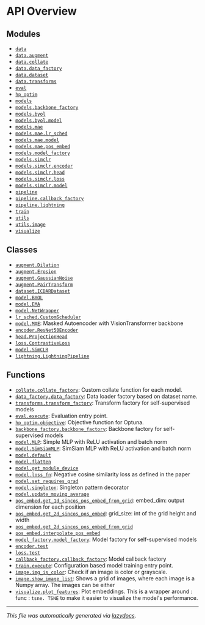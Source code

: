 <!-- markdownlint-disable -->

# API Overview

## Modules

- [`data`](./docs/markdown_api/data.md#module-data)
- [`data.augment`](./docs/markdown_api/data.augment.md#module-dataaugment)
- [`data.collate`](./docs/markdown_api/data.collate.md#module-datacollate)
- [`data.data_factory`](./docs/markdown_api/data.data_factory.md#module-datadata_factory)
- [`data.dataset`](./docs/markdown_api/data.dataset.md#module-datadataset)
- [`data.transforms`](./docs/markdown_api/data.transforms.md#module-datatransforms)
- [`eval`](./docs/markdown_api/eval.md#module-eval)
- [`hp_optim`](./docs/markdown_api/hp_optim.md#module-hp_optim)
- [`models`](./docs/markdown_api/models.md#module-models)
- [`models.backbone_factory`](./docs/markdown_api/models.backbone_factory.md#module-modelsbackbone_factory)
- [`models.byol`](./docs/markdown_api/models.byol.md#module-modelsbyol)
- [`models.byol.model`](./docs/markdown_api/models.byol.model.md#module-modelsbyolmodel)
- [`models.mae`](./docs/markdown_api/models.mae.md#module-modelsmae)
- [`models.mae.lr_sched`](./docs/markdown_api/models.mae.lr_sched.md#module-modelsmaelr_sched)
- [`models.mae.model`](./docs/markdown_api/models.mae.model.md#module-modelsmaemodel)
- [`models.mae.pos_embed`](./docs/markdown_api/models.mae.pos_embed.md#module-modelsmaepos_embed)
- [`models.model_factory`](./docs/markdown_api/models.model_factory.md#module-modelsmodel_factory)
- [`models.simclr`](./docs/markdown_api/models.simclr.md#module-modelssimclr)
- [`models.simclr.encoder`](./docs/markdown_api/models.simclr.encoder.md#module-modelssimclrencoder)
- [`models.simclr.head`](./docs/markdown_api/models.simclr.head.md#module-modelssimclrhead)
- [`models.simclr.loss`](./docs/markdown_api/models.simclr.loss.md#module-modelssimclrloss)
- [`models.simclr.model`](./docs/markdown_api/models.simclr.model.md#module-modelssimclrmodel)
- [`pipeline`](./docs/markdown_api/pipeline.md#module-pipeline)
- [`pipeline.callback_factory`](./docs/markdown_api/pipeline.callback_factory.md#module-pipelinecallback_factory)
- [`pipeline.lightning`](./docs/markdown_api/pipeline.lightning.md#module-pipelinelightning)
- [`train`](./docs/markdown_api/train.md#module-train)
- [`utils`](./docs/markdown_api/utils.md#module-utils)
- [`utils.image`](./docs/markdown_api/utils.image.md#module-utilsimage)
- [`visualize`](./docs/markdown_api/visualize.md#module-visualize)

## Classes

- [`augment.Dilation`](./docs/markdown_api/data.augment.md#class-dilation)
- [`augment.Erosion`](./docs/markdown_api/data.augment.md#class-erosion)
- [`augment.GaussianNoise`](./docs/markdown_api/data.augment.md#class-gaussiannoise)
- [`augment.PairTransform`](./docs/markdown_api/data.augment.md#class-pairtransform)
- [`dataset.ICDARDataset`](./docs/markdown_api/data.dataset.md#class-icdardataset)
- [`model.BYOL`](./docs/markdown_api/models.byol.model.md#class-byol)
- [`model.EMA`](./docs/markdown_api/models.byol.model.md#class-ema)
- [`model.NetWrapper`](./docs/markdown_api/models.byol.model.md#class-netwrapper)
- [`lr_sched.CustomScheduler`](./docs/markdown_api/models.mae.lr_sched.md#class-customscheduler)
- [`model.MAE`](./docs/markdown_api/models.mae.model.md#class-mae): Masked Autoencoder with VisionTransformer backbone
- [`encoder.ResNet50Encoder`](./docs/markdown_api/models.simclr.encoder.md#class-resnet50encoder)
- [`head.ProjectionHead`](./docs/markdown_api/models.simclr.head.md#class-projectionhead)
- [`loss.ContrastiveLoss`](./docs/markdown_api/models.simclr.loss.md#class-contrastiveloss)
- [`model.SimCLR`](./docs/markdown_api/models.simclr.model.md#class-simclr)
- [`lightning.LightningPipeline`](./docs/markdown_api/pipeline.lightning.md#class-lightningpipeline)

## Functions

- [`collate.collate_factory`](./docs/markdown_api/data.collate.md#function-collate_factory): Custom collate function for each model.
- [`data_factory.data_factory`](./docs/markdown_api/data.data_factory.md#function-data_factory): Data loader factory based on dataset name.
- [`transforms.transform_factory`](./docs/markdown_api/data.transforms.md#function-transform_factory): Transform factory for self-supervised models
- [`eval.execute`](./docs/markdown_api/eval.md#function-execute): Evaluation entry point.
- [`hp_optim.objective`](./docs/markdown_api/hp_optim.md#function-objective): Objective function for Optuna.
- [`backbone_factory.backbone_factory`](./docs/markdown_api/models.backbone_factory.md#function-backbone_factory): Backbone factory for self-supervised models
- [`model.MLP`](./docs/markdown_api/models.byol.model.md#function-mlp): Simple MLP with ReLU activation and batch norm
- [`model.SimSiamMLP`](./docs/markdown_api/models.byol.model.md#function-simsiammlp): SimSiam MLP with ReLU activation and batch norm
- [`model.default`](./docs/markdown_api/models.byol.model.md#function-default)
- [`model.flatten`](./docs/markdown_api/models.byol.model.md#function-flatten)
- [`model.get_module_device`](./docs/markdown_api/models.byol.model.md#function-get_module_device)
- [`model.loss_fn`](./docs/markdown_api/models.byol.model.md#function-loss_fn): Negative cosine similarity loss as defined in the paper
- [`model.set_requires_grad`](./docs/markdown_api/models.byol.model.md#function-set_requires_grad)
- [`model.singleton`](./docs/markdown_api/models.byol.model.md#function-singleton): Singleton pattern decorator
- [`model.update_moving_average`](./docs/markdown_api/models.byol.model.md#function-update_moving_average)
- [`pos_embed.get_1d_sincos_pos_embed_from_grid`](./docs/markdown_api/models.mae.pos_embed.md#function-get_1d_sincos_pos_embed_from_grid): embed_dim: output dimension for each position
- [`pos_embed.get_2d_sincos_pos_embed`](./docs/markdown_api/models.mae.pos_embed.md#function-get_2d_sincos_pos_embed): grid_size: int of the grid height and width
- [`pos_embed.get_2d_sincos_pos_embed_from_grid`](./docs/markdown_api/models.mae.pos_embed.md#function-get_2d_sincos_pos_embed_from_grid)
- [`pos_embed.interpolate_pos_embed`](./docs/markdown_api/models.mae.pos_embed.md#function-interpolate_pos_embed)
- [`model_factory.model_factory`](./docs/markdown_api/models.model_factory.md#function-model_factory): Model factory for self-supervised models
- [`encoder.test`](./docs/markdown_api/models.simclr.encoder.md#function-test)
- [`loss.test`](./docs/markdown_api/models.simclr.loss.md#function-test)
- [`callback_factory.callback_factory`](./docs/markdown_api/pipeline.callback_factory.md#function-callback_factory): Model callback factory
- [`train.execute`](./docs/markdown_api/train.md#function-execute): Configuration based model training entry point.
- [`image.img_is_color`](./docs/markdown_api/utils.image.md#function-img_is_color): Check if an image is color or grayscale.
- [`image.show_image_list`](./docs/markdown_api/utils.image.md#function-show_image_list): Shows a grid of images, where each image is a Numpy array. The images can be either
- [`visualize.plot_features`](./docs/markdown_api/visualize.md#function-plot_features): Plot embeddings. This is a wrapper around : func : ` tsne. TSNE ` to make it easier to visualize the model's performance.


---

_This file was automatically generated via [lazydocs](https://github.com/ml-tooling/lazydocs)._
